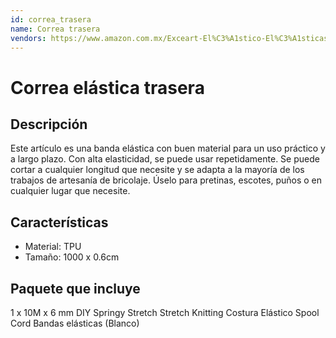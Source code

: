 ```yaml
---
id: correa_trasera
name: Correa trasera
vendors: https://www.amazon.com.mx/Exceart-El%C3%A1stico-El%C3%A1sticas-El%C3%A1stica-Manualidades/dp/B083WL1L4N/ref=sr_1_fkmr0_1?__mk_es_MX=%C3%85M%C3%85%C5%BD%C3%95%C3%91&keywords=carrete+el%C3%A1stico+media+pulgada&qid=1584950646&s=kitchen&sr=1-1-fkmr0
---
```


# Correa elástica trasera

## Descripción
Este artículo es una banda elástica con buen material para un uso práctico y a largo plazo. Con alta elasticidad, se puede usar repetidamente. Se puede cortar a cualquier longitud que necesite y se adapta a la mayoría de los trabajos de artesanía de bricolaje. Úselo para pretinas, escotes, puños o en cualquier lugar que necesite.

## Características
- Material: TPU
- Tamaño: 1000 x 0.6cm

## Paquete que incluye
1 x 10M x 6 mm DIY Springy Stretch Stretch Knitting Costura Elástico Spool Cord Bandas elásticas (Blanco)

